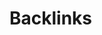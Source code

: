 # Backlinks
<a href="https://client.paltalk.com/client/webapp/client/External.wmt?url=http%3A%2F%2Fgamesroid.comamingacharya.com"></a>
<a href="https://analytics.bluekai.com/site/16231?phint=event=click&phint=campaign=BRAND-TAB&phint=platform=search&done=http%3A%2F%2Fgamesroid.com"></a>
